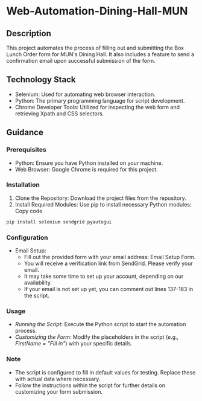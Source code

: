 # Web-Automation-Dining-Hall-MUN
## Description
This project automates the process of filling out and submitting the Box Lunch Order form for MUN's Dining Hall. It also includes a feature to send a confirmation email upon successful submission of the form.

## Technology Stack
* Selenium: Used for automating web browser interaction.
* Python: The primary programming language for script development.
* Chrome Developer Tools: Utilized for inspecting the web form and retrieving Xpath and CSS selectors.
## Guidance
### Prerequisites
* Python: Ensure you have Python installed on your machine.
* Web Browser: Google Chrome is required for this project.
### Installation
1. Clone the Repository: Download the project files from the repository.
2. Install Required Modules: Use pip to install necessary Python modules:
Copy code
``` bash
pip install selenium sendgrid pyautogui
```
### Configuration
- Email Setup:
  - Fill out the provided form with your email address: Email Setup Form.
  - You will receive a verification link from SendGrid. Please verify your email.
  - It may take some time to set up your account, depending on our availability.
  - If your email is not set up yet, you can comment out lines 137-163 in the script.
### Usage
- *Running the Script*: Execute the Python script to start the automation process.
- *Customizing the Form*: Modify the placeholders in the script (e.g., *FirstName = "Fill in"*) with your specific details.
### Note
- The script is configured to fill in default values for testing. Replace these with actual data where necessary.
- Follow the instructions within the script for further details on customizing your form submission.
